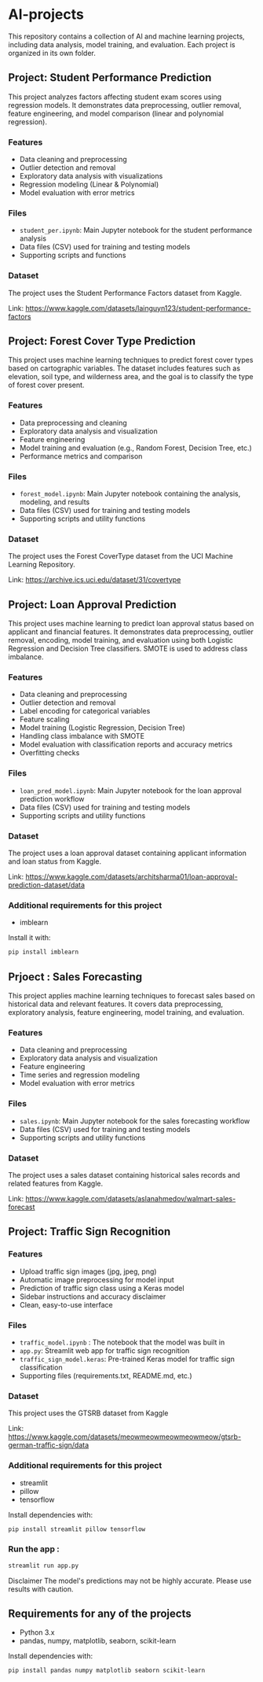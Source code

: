 # AI-projects
This repository contains a collection of AI and machine learning projects, including data analysis, model training, and evaluation. Each project is organized in its own folder.

## Project: Student Performance Prediction
This project analyzes factors affecting student exam scores using regression models. It demonstrates data preprocessing, outlier removal, feature engineering, and model comparison (linear and polynomial regression).

### Features

- Data cleaning and preprocessing
- Outlier detection and removal
- Exploratory data analysis with visualizations
- Regression modeling (Linear & Polynomial)
- Model evaluation with error metrics
  
### Files

- `student_per.ipynb`: Main Jupyter notebook for the student performance analysis
- Data files (CSV) used for training and testing models
- Supporting scripts and functions

### Dataset
The project uses the Student Performance Factors dataset from Kaggle.

Link: https://www.kaggle.com/datasets/lainguyn123/student-performance-factors

## Project: Forest Cover Type Prediction
This project uses machine learning techniques to predict forest cover types based on cartographic variables. The dataset includes features such as elevation, soil type, and wilderness area, and the goal is to classify the type of forest cover present.

### Features

- Data preprocessing and cleaning
- Exploratory data analysis and visualization
- Feature engineering
- Model training and evaluation (e.g., Random Forest, Decision Tree, etc.)
- Performance metrics and comparison

### Files

- `forest_model.ipynb`: Main Jupyter notebook containing the analysis, modeling, and results
- Data files (CSV) used for training and testing models
- Supporting scripts and utility functions

### Dataset
The project uses the Forest CoverType dataset from the UCI Machine Learning Repository.

Link: https://archive.ics.uci.edu/dataset/31/covertype

## Project: Loan Approval Prediction
This project uses machine learning to predict loan approval status based on applicant and financial features. It demonstrates data preprocessing, outlier removal, encoding, model training, and evaluation using both Logistic Regression and Decision Tree classifiers. SMOTE is used to address class imbalance.

### Features

- Data cleaning and preprocessing
- Outlier detection and removal
- Label encoding for categorical variables
- Feature scaling
- Model training (Logistic Regression, Decision Tree)
- Handling class imbalance with SMOTE
- Model evaluation with classification reports and accuracy metrics
- Overfitting checks

### Files

- `loan_pred_model.ipynb`: Main Jupyter notebook for the loan approval prediction workflow
- Data files (CSV) used for training and testing models
- Supporting scripts and utility functions

### Dataset
The project uses a loan approval dataset containing applicant information and loan status from Kaggle.

Link: https://www.kaggle.com/datasets/architsharma01/loan-approval-prediction-dataset/data

### Additional requirements for this project
- imblearn

Install it with:
```bash
pip install imblearn
```

## Prjoect : Sales Forecasting
This project applies machine learning techniques to forecast sales based on historical data and relevant features. It covers data preprocessing, exploratory analysis, feature engineering, model training, and evaluation.

### Features

- Data cleaning and preprocessing
- Exploratory data analysis and visualization
- Feature engineering
- Time series and regression modeling
- Model evaluation with error metrics

### Files

- `sales.ipynb`: Main Jupyter notebook for the sales forecasting workflow
- Data files (CSV) used for training and testing models
- Supporting scripts and utility functions

### Dataset
The project uses a sales dataset containing historical sales records and related features from Kaggle.

Link: 
https://www.kaggle.com/datasets/aslanahmedov/walmart-sales-forecast

## Project: Traffic Sign Recognition

### Features

- Upload traffic sign images (jpg, jpeg, png)
- Automatic image preprocessing for model input
- Prediction of traffic sign class using a Keras model
- Sidebar instructions and accuracy disclaimer
- Clean, easy-to-use interface

### Files

- `traffic_model.ipynb` : The notebook that the model was built in
- `app.py`: Streamlit web app for traffic sign recognition
- `traffic_sign_model.keras`: Pre-trained Keras model for traffic sign classification
- Supporting files (requirements.txt, README.md, etc.)

### Dataset
This project uses the GTSRB dataset from Kaggle

Link: https://www.kaggle.com/datasets/meowmeowmeowmeowmeow/gtsrb-german-traffic-sign/data

### Additional requirements for this project
- streamlit
- pillow
- tensorflow

Install dependencies with:
```bash
pip install streamlit pillow tensorflow
```
### Run the app : 
```bash
streamlit run app.py
```
Disclaimer
The model's predictions may not be highly accurate. Please use results with caution.

## Requirements for any of the projects

- Python 3.x
- pandas, numpy, matplotlib, seaborn, scikit-learn
  
Install dependencies with:
```bash
pip install pandas numpy matplotlib seaborn scikit-learn
```
